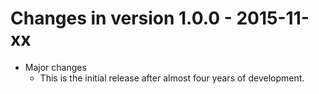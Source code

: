 # Changes in version 1.0.0 - 2015-11-xx

 * Major changes
   - This is the initial release after almost four years of development.

